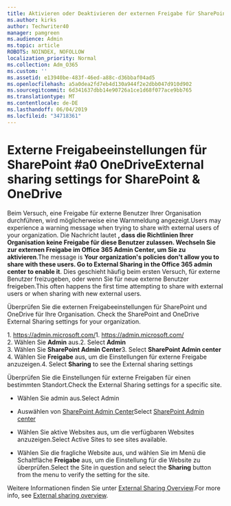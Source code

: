 ```yaml
---
title: Aktivieren oder Deaktivieren der externen Freigabe für SharePoint
ms.author: kirks
author: Techwriter40
manager: pamgreen
ms.audience: Admin
ms.topic: article
ROBOTS: NOINDEX, NOFOLLOW
localization_priority: Normal
ms.collection: Adm_O365
ms.custom: ''
ms.assetid: e13940be-483f-46ed-a88c-d36bbaf04ad5
ms.openlocfilehash: a5a0dea2fd7eb4d130a944f2e2dbb047d910d902
ms.sourcegitcommit: 6d341637dbb14e90726a1ce1d68f077ace9bb765
ms.translationtype: MT
ms.contentlocale: de-DE
ms.lasthandoff: 06/04/2019
ms.locfileid: "34718361"
---
```

# <a name="external-sharing-settings-for-sharepoint--onedrive"></a><span data-ttu-id="4728a-102">Externe Freigabeeinstellungen für SharePoint #a0 OneDrive</span><span class="sxs-lookup"><span data-stu-id="4728a-102">External sharing settings for SharePoint & OneDrive</span></span>

<span data-ttu-id="4728a-103">Beim Versuch, eine Freigabe für externe Benutzer Ihrer Organisation durchführen, wird möglicherweise eine Warnmeldung angezeigt.</span><span class="sxs-lookup"><span data-stu-id="4728a-103">Users may experience a warning message when trying to share with external users of your organization.</span></span> <span data-ttu-id="4728a-104">Die Nachricht lautet **, dass die Richtlinien Ihrer Organisation keine Freigabe für diese Benutzer zulassen. Wechseln Sie zur externen Freigabe im Office 365 Admin Center, um Sie zu aktivieren**.</span><span class="sxs-lookup"><span data-stu-id="4728a-104">The message is **Your organization's policies don't allow you to share with these users. Go to External Sharing in the Office 365 admin center to enable it**.</span></span> <span data-ttu-id="4728a-105">Dies geschieht häufig beim ersten Versuch, für externe Benutzer freizugeben, oder wenn Sie für neue externe Benutzer freigeben.</span><span class="sxs-lookup"><span data-stu-id="4728a-105">This often happens the first time attempting to share with external users or when sharing with new external users.</span></span>

<span data-ttu-id="4728a-106">Überprüfen Sie die externen Freigabeeinstellungen für SharePoint und OneDrive für Ihre Organisation.&nbsp;</strong></span><span class="sxs-lookup"><span data-stu-id="4728a-106">Check the SharePoint and OneDrive External Sharing settings for your organization.&nbsp;</strong></span></span></p> <p><span data-ttu-id="4728a-107">1.&nbsp;<a href="https://admin.microsoft.com/AdminPortal/Home#/homepage">https://admin.microsoft.com/</a></span><span class="sxs-lookup"><span data-stu-id="4728a-107">1.&nbsp;<a href="https://admin.microsoft.com/AdminPortal/Home#/homepage">https://admin.microsoft.com/</a></span></span><br /><span data-ttu-id="4728a-108">2. Wählen Sie <strong>Admin</strong> aus.</span><span class="sxs-lookup"><span data-stu-id="4728a-108">2. Select <strong>Admin</strong></span></span><br /><span data-ttu-id="4728a-109">3. Wählen Sie <strong>SharePoint Admin Center</strong></span><span class="sxs-lookup"><span data-stu-id="4728a-109">3. Select <strong>SharePoint Admin center</strong></span></span><br /><span data-ttu-id="4728a-110">4. Wählen Sie <strong>Freigabe</strong> aus, um die Einstellungen für externe Freigabe anzuzeigen.</span><span class="sxs-lookup"><span data-stu-id="4728a-110">4. Select <strong>Sharing</strong> to see the External sharing settings</span></span>

<span data-ttu-id="4728a-111">Überprüfen Sie die Einstellungen für externe Freigaben für einen bestimmten Standort.</span><span class="sxs-lookup"><span data-stu-id="4728a-111">Check the External Sharing settings for a specific site.</span></span>

- <span data-ttu-id="4728a-112">Wählen Sie admin aus.</span><span class="sxs-lookup"><span data-stu-id="4728a-112">Select Admin</span></span>

- <span data-ttu-id="4728a-113">Auswählen von [SharePoint Admin Center](https://admin.microsoft.com/AdminPortal/Home#/homepage">https://admin.microsoft.com/)</span><span class="sxs-lookup"><span data-stu-id="4728a-113">Select [SharePoint Admin center](https://admin.microsoft.com/AdminPortal/Home#/homepage">https://admin.microsoft.com/)</span></span>

- <span data-ttu-id="4728a-114">Wählen Sie aktive Websites aus, um die verfügbaren Websites anzuzeigen.</span><span class="sxs-lookup"><span data-stu-id="4728a-114">Select Active Sites to see sites available.</span></span>
- <span data-ttu-id="4728a-115">Wählen Sie die fragliche Website aus, und wählen Sie im Menü die Schaltfläche **Freigabe** aus, um die Einstellung für die Website zu überprüfen.</span><span class="sxs-lookup"><span data-stu-id="4728a-115">Select the Site in question and select the **Sharing** button from the menu to verify the setting for the site.</span></span>

<span data-ttu-id="4728a-116">Weitere Informationen finden Sie unter [External Sharing Overview](https://docs.microsoft.com/en-us/sharepoint/external-sharing-overview).</span><span class="sxs-lookup"><span data-stu-id="4728a-116">For more info, see [External sharing overview](https://docs.microsoft.com/en-us/sharepoint/external-sharing-overview).</span></span>